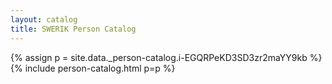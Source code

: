 ```yaml
---
layout: catalog
title: SWERIK Person Catalog
---
```

{% assign p = site.data._person-catalog.i-EGQRPeKD3SD3zr2maYY9kb %}
{% include person-catalog.html p=p %}

